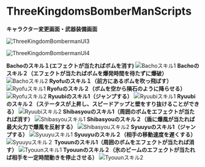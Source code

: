 # ThreeKingdomsBomberManScripts
**キャラクター変更画面・武器装備画面**

![ThreeKingdomBombermanUI3](https://user-images.githubusercontent.com/74074598/166137272-c4977a5f-cf1e-4fc4-9922-63a2b1205f68.gif)

![ThreeKingdomBombermanUI4](https://user-images.githubusercontent.com/74074598/166137314-162e0d1e-a5dd-44d6-95b3-3418866379d7.gif)

**Bachoのスキル１(エフェクトが当たればボムを消す)**
![Bachoスキル1](https://user-images.githubusercontent.com/74074598/133746138-7c6a1a44-29fc-405f-83cd-56d475790b27.gif)
**Bachoのスキル２（エフェクトが当たればボムを爆発時間を待たずに爆破）**
![Bachoスキル2](https://user-images.githubusercontent.com/74074598/133746160-60e257ef-fb37-4a5a-a8bc-d808f410936e.gif)
**Ryofuのスキル１（前方にあるボムを吹っ飛ばす）**
![Ryofuスキル1](https://user-images.githubusercontent.com/74074598/133873629-adcbf0f1-4a2c-46c7-bef2-8b599224a777.gif)
**Ryofuのスキル２（ボムを空から隕石のように降らせる）**
![Ryofuスキル2](https://user-images.githubusercontent.com/74074598/133873631-49918970-e956-4688-9d4a-07863a3e2fc2.gif)
**Ryuubiのスキル1（ジャンプする）**
![Ryuubiスキル1](https://user-images.githubusercontent.com/74074598/133873632-70842a3e-48c5-4fb6-a6e4-4a9aad2d2d78.gif)
**Ryuubiのスキル２（ステータスが上昇し、スピードアップと壁をすり抜けることができる）**
![Ryuubiスキル2](https://user-images.githubusercontent.com/74074598/133873634-d5dcdd6f-8704-42a9-be53-8196888d3586.gif)
**Shibasyouのスキル1（周囲のボムをエフェクトが当たれば消す）**
![Shibasyouスキル1](https://user-images.githubusercontent.com/74074598/133873635-3fa63cfe-72d6-46c6-8dcc-75873932332a.gif)
**Shibasyouのスキル２（盾に爆風が当たれば最大火力で爆風を反射する）**
![Shibasyouスキル2](https://user-images.githubusercontent.com/74074598/133873636-1dcc0293-55ac-477e-a7f0-662839d0cb76.gif)
**Syuuyuのスキル1（ジャンプする）**
![Syuuyuスキル1](https://user-images.githubusercontent.com/74074598/133873637-f5252395-7d28-44fa-9328-ee18637444e2.gif)
**Syuuyuのスキル２（相手の移動速度を遅くする）**
![Syuuyuスキル２](https://user-images.githubusercontent.com/74074598/133873638-ff3d41ca-2718-4dd3-9ec4-2776bccf9ddc.gif)
**Tyouunのスキル1（周囲のボムをエフェクトが当たれば消す）**
![Tyouunスキル1](https://user-images.githubusercontent.com/74074598/133873640-45cd6384-46cb-4bf8-a8d6-ecbd3e2c3ca6.gif)
**Tyouunのスキル２（氷のビームのエフェクトが当たれば相手を一定時間動きを停止させる）**
![Tyouunスキル2](https://user-images.githubusercontent.com/74074598/133873702-4c0a8faf-88a5-4db1-94a2-ade47bbc1883.gif)

